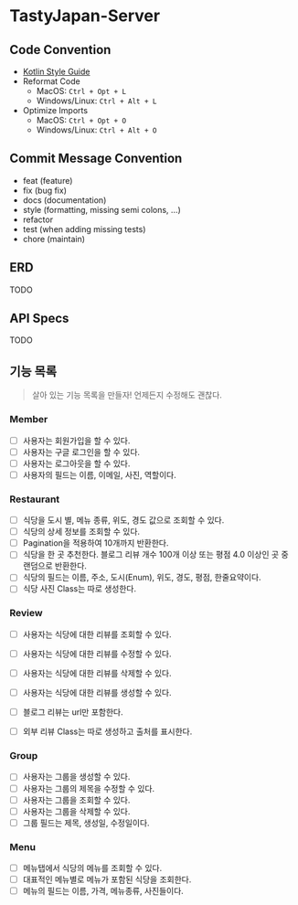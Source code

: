 # TastyJapan-Server

## Code Convention
- [Kotlin Style Guide](https://kotlinlang.org/docs/reference/coding-conventions.html)
- Reformat Code
  - MacOS: `Ctrl + Opt + L`
  - Windows/Linux: `Ctrl + Alt + L`
- Optimize Imports
  - MacOS: `Ctrl + Opt + O`
  - Windows/Linux: `Ctrl + Alt + O`

## Commit Message Convention
- feat (feature)
- fix (bug fix)
- docs (documentation)
- style (formatting, missing semi colons, …)
- refactor
- test (when adding missing tests)
- chore (maintain)

## ERD
TODO

## API Specs
TODO

## 기능 목록
> 살아 있는 기능 목록을 만들자! 언제든지 수정해도 괜찮다.
### Member
- [ ] 사용자는 회원가입을 할 수 있다.
- [ ] 사용자는 구글 로그인을 할 수 있다.
- [ ] 사용자는 로그아웃을 할 수 있다.
- [ ] 사용자의 필드는 이름, 이메일, 사진, 역할이다.

### Restaurant
- [ ] 식당을 도시 별, 메뉴 종류, 위도, 경도 값으로 조회할 수 있다.
- [ ] 식당의 상세 정보를 조회할 수 있다.
- [ ] Pagination을 적용하여 10개까지 반환한다.
- [ ] 식당을 한 곳 추천한다. 블로그 리뷰 개수 100개 이상 또는 평점 4.0 이상인 곳 중 랜덤으로 반환한다.
- [ ] 식당의 필드는 이름, 주소, 도시(Enum), 위도, 경도, 평점, 한줄요약이다.
- [ ] 식당 사진 Class는 따로 생성한다.

### Review
- [ ] 사용자는 식당에 대한 리뷰를 조회할 수 있다.
- [ ] 사용자는 식당에 대한 리뷰를 수정할 수 있다.
- [ ] 사용자는 식당에 대한 리뷰를 삭제할 수 있다.
- [ ] 사용자는 식당에 대한 리뷰를 생성할 수 있다.
- [ ] 블로그 리뷰는 url만 포함한다.
- [ ] 외부 리뷰 Class는 따로 생성하고 출처를 표시한다.


### Group
- [ ] 사용자는 그룹을 생성할 수 있다.
- [ ] 사용자는 그룹의 제목을 수정할 수 있다.
- [ ] 사용자는 그룹을 조회할 수 있다.
- [ ] 사용자는 그룹을 삭제할 수 있다.
- [ ] 그룹 필드는 제목, 생성일, 수정일이다.

### Menu
- [ ] 메뉴탭에서 식당의 메뉴를 조회할 수 있다.
- [ ] 대표적인 메뉴별로 메뉴가 포함된 식당을 조회한다.
- [ ] 메뉴의 필드는 이름, 가격, 메뉴종류, 사진들이다.